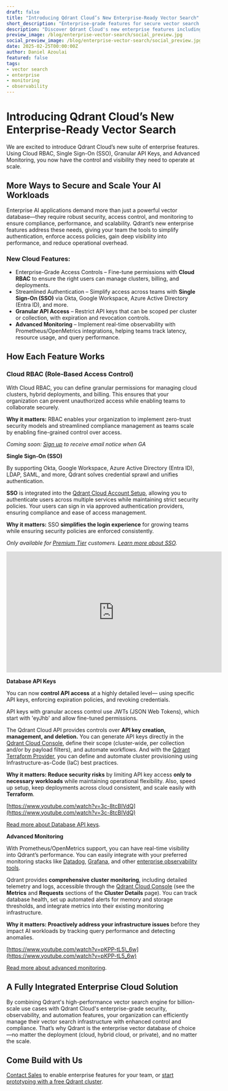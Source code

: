 ```yaml
---
draft: false
title: "Introducing Qdrant Cloud’s New Enterprise-Ready Vector Search"
short_description: "Enterprise-grade features for secure vector search at scale."
description: "Discover Qdrant Cloud's new enterprise features including RBAC, SSO, granular API keys, and advanced monitoring for secure, scalable AI deployments."
preview_image: /blog/enterprise-vector-search/social_preview.jpg
social_preview_image: /blog/enterprise-vector-search/social_preview.jpg
date: 2025-02-25T00:00:00Z
author: Daniel Azoulai
featured: false
tags:
- vector search
- enterprise
- monitoring
- observability
---
```

# **Introducing Qdrant Cloud’s New Enterprise-Ready Vector Search**

We are excited to introduce Qdrant Cloud’s new suite of enterprise features. Using Cloud RBAC, Single Sign-On (SSO), Granular API Keys, and Advanced Monitoring, you now have the control and visibility they need to operate at scale.

## **More Ways to Secure and Scale Your AI Workloads**

Enterprise AI applications demand more than just a powerful vector database—they require robust security, access control, and monitoring to ensure compliance, performance, and scalability. Qdrant’s new enterprise features address these needs, giving your team the tools to simplify authentication, enforce access policies, gain deep visibility into performance, and reduce operational overhead.

### **New Cloud Features:**

* Enterprise-Grade Access Controls – Fine-tune permissions with **Cloud RBAC** to ensure the right users can manage clusters, billing, and deployments.  
* Streamlined Authentication – Simplify access across teams with **Single Sign-On (SSO)** via Okta, Google Workspace, Azure Active Directory (Entra ID), and more.  
* **Granular API Access** – Restrict API keys that can be scoped per cluster or collection, with expiration and revocation controls.  
* **Advanced Monitoring** – Implement real-time observability with Prometheus/OpenMetrics integrations, helping teams track latency, resource usage, and query performance.

## **How Each Feature Works**

### **Cloud RBAC (Role-Based Access Control)** 

With Cloud RBAC, you can define granular permissions for managing cloud clusters, hybrid deployments, and billing. This ensures that your organization can prevent unauthorized access while enabling teams to collaborate securely.

**Why it matters:** RBAC enables your organization to implement zero-trust security models and streamlined compliance management as teams scale by enabling fine-grained control over access.

*Coming soon: [Sign up](https://share-eu1.hsforms.com/1H5vI2Xx6TbCjwfyARUwQaA2b46ng) to receive email notice when GA*

**Single Sign-On (SSO)** 

By supporting Okta, Google Workspace, Azure Active Directory (Entra ID), LDAP, SAML, and more, Qdrant solves credential sprawl and unifies authentication.

**SSO** is integrated into the [Qdrant Cloud Account Setup](https://cloud.qdrant.io/signup), allowing you to authenticate users across multiple services while maintaining strict security policies. Your users can sign in via approved authentication providers, ensuring compliance and ease of access management.

**Why it matters:** SSO **simplifies the login experience** for growing teams while ensuring security policies are enforced consistently.

*Only available for [Premium Tier](https://qdrant.tech/documentation/cloud/premium/) customers. [Learn more about SSO](https://qdrant.tech/documentation/cloud/qdrant-cloud-setup/#enterprise-single-sign-on-sso).*

<iframe width="560" height="315" src="https://www.youtube.com/embed/EtUcA-MCZJM?si=RhI1zEP59ssoRojA" title="YouTube video player" frameborder="0" allow="accelerometer; autoplay; clipboard-write; encrypted-media; gyroscope; picture-in-picture; web-share" referrerpolicy="strict-origin-when-cross-origin" allowfullscreen></iframe> 

**Database API Keys**

You can now **control API access** at a highly detailed level— using specific API keys, enforcing expiration policies, and revoking credentials.

API keys with granular access control use JWTs (JSON Web Tokens), which start with 'eyJhb' and allow fine-tuned permissions.

The Qdrant Cloud API provides controls over **API key creation, management, and deletion.** You can generate API keys directly in the [Qdrant Cloud Console](https://login.cloud.qdrant.io/u/signup/identifier?state=hKFo2SAxeFNkY0JxeTMwUmpsRk15SFRUR2dFbmFYcjJUdnpHc6Fur3VuaXZlcnNhbC1sb2dpbqN0aWTZIFpOOTQ4S21uUEVlM3o1WUx1QnMzSUlrMmlIR1NtV1JCo2NpZNkgckkxd2NPUEhPTWRlSHVUeDR4MWtGMEtGZFE3d25lemc), define their scope (cluster-wide, per collection and/or by payload filters), and automate workflows. And with the [Qdrant Terraform Provider](https://registry.terraform.io/providers/qdrant/qdrant-cloud/latest), you can define and automate cluster provisioning using Infrastructure-as-Code (IaC) best practices.

**Why it matters: Reduce security risks** by limiting API key access **only to necessary workloads** while maintaining operational flexibility. Also, speed up setup, keep deployments across cloud consistent, and scale easily with **Terraform**. 

[https://www.youtube.com/watch?v=3c-8tcBIVdQ](https://www.youtube.com/watch?v=3c-8tcBIVdQ)

[Read more about Database API keys](https://qdrant.tech/documentation/cloud/authentication/#:~:text=Create%20Database%20API%20keys&text=Go%20to%20the%20Cloud%20Dashboard,days\)%20for%20your%20API%20key.).

**Advanced Monitoring**

With Prometheus/OpenMetrics support, you can have real-time visibility into Qdrant’s performance. You can easily integrate with your preferred monitoring stacks like [Datadog](https://qdrant.tech/documentation/observability/datadog/), [Grafana](https://qdrant.tech/documentation/cloud/cluster-monitoring/#grafana-dashboard), and other [enterprise observability tools](https://qdrant.tech/documentation/observability/).

Qdrant provides **comprehensive cluster monitoring**, including detailed telemetry and logs, accessible through the [Qdrant Cloud Console](https://login.cloud.qdrant.io/u/signup/identifier?state=hKFo2SAxeFNkY0JxeTMwUmpsRk15SFRUR2dFbmFYcjJUdnpHc6Fur3VuaXZlcnNhbC1sb2dpbqN0aWTZIFpOOTQ4S21uUEVlM3o1WUx1QnMzSUlrMmlIR1NtV1JCo2NpZNkgckkxd2NPUEhPTWRlSHVUeDR4MWtGMEtGZFE3d25lemc) (see the **Metrics** and **Requests** sections of the **Cluster** **Details** page). You can track database health, set up automated alerts for memory and storage thresholds, and integrate metrics into their existing monitoring infrastructure.

**Why it matters: Proactively address your infrastructure issues** before they impact AI workloads by tracking query performance and detecting anomalies.

[https://www.youtube.com/watch?v=pKPP-tL5\_6w](https://www.youtube.com/watch?v=pKPP-tL5_6w) 

[Read more about advanced monitoring](https://qdrant.tech/documentation/cloud/cluster-monitoring/).

## A Fully Integrated Enterprise Cloud Solution

By combining Qdrant's high-performance vector search engine for billion-scale use cases with Qdrant Cloud's enterprise-grade security, observability, and automation features, your organization can efficiently manage their vector search infrastructure with enhanced control and compliance. That’s why Qdrant is the enterprise vector database of choice—no matter the deployment (cloud, hybrid cloud, or private), and no matter the scale. 

## Come Build with Us 

[Contact Sales](https://qdrant.tech/contact-us/) to enable enterprise features for your team, or [start prototyping with a free Qdrant cluster](https://login.cloud.qdrant.io/u/signup/identifier?state=hKFo2SAxeFNkY0JxeTMwUmpsRk15SFRUR2dFbmFYcjJUdnpHc6Fur3VuaXZlcnNhbC1sb2dpbqN0aWTZIFpOOTQ4S21uUEVlM3o1WUx1QnMzSUlrMmlIR1NtV1JCo2NpZNkgckkxd2NPUEhPTWRlSHVUeDR4MWtGMEtGZFE3d25lemc).